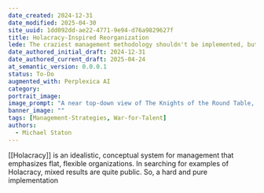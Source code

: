 ```yaml
---
date_created: 2024-12-31
date_modified: 2025-04-30
site_uuid: 1dd092dd-ae22-4771-9e94-d76a9829627f
title: Holacracy-Inspired Reorganization
lede: The craziest management methodology shouldn't be implemented, but should serve as inspiration.
date_authored_initial_draft: 2024-12-31
date_authored_current_draft: 2025-04-24
at_semantic_version: 0.0.0.1
status: To-Do
augmented_with: Perplexica AI
category: 
portrait_image: 
image_prompt: "A near top-down view of The Knights of the Round Table, some with laptops and some with paper and pen." 
banner_image: ""
tags: [Management-Strategies, War-for-Talent]
authors:
  - Michael Staton
---
```


[[Holacracy]] is an idealistic, conceptual system for management that emphasizes flat, flexible organizations. In searching for examples of Holacracy, mixed results are quite public. So, a hard and pure implementation 
